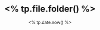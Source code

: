 ---
title: "<% tp.file.folder() %>"
description: 
date: <% tp.date.now() %>
draft: false
tags: []
categories: []
---